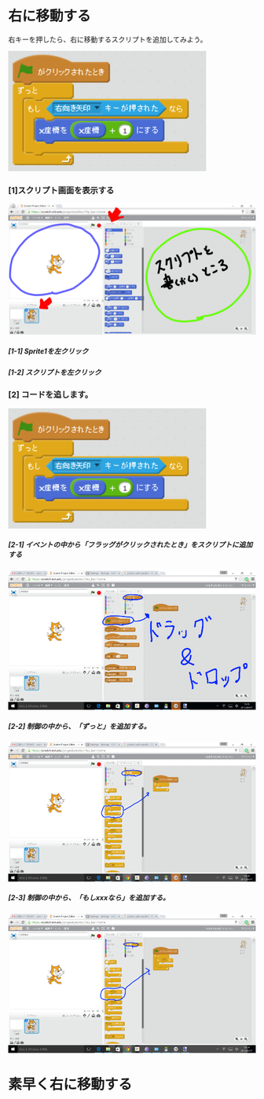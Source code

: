 # 右に移動する

右キーを押したら、右に移動するスクリプトを追加してみよう。

![](move_right.png)


### [1]スクリプト画面を表示する
![](base001_make_002_a.png)

##### [1-1] Sprite1を左クリック
##### [1-2] スクリプトを左クリック

### [2] コードを追します。
![](move_right.png)
##### [2-1] イベントの中から「フラッグがクリックされたとき」をスクリプトに追加する
![](base001_make_003_a.png)

##### [2-2] 制御の中から、「ずっと」を追加する。
![](base001_make_003_b.png)

##### [2-3] 制御の中から、「もしxxxなら」を追加する。
![](base001_make_003_c.png)

# 素早く右に移動する
